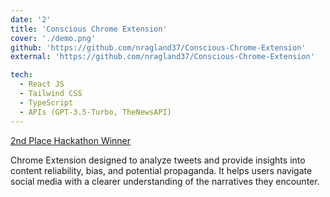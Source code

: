 ```yaml
---
date: '2'
title: 'Conscious Chrome Extension'
cover: './demo.png'
github: 'https://github.com/nragland37/Conscious-Chrome-Extension'
external: 'https://github.com/nragland37/Conscious-Chrome-Extension'

tech:
  - React JS
  - Tailwind CSS
  - TypeScript
  - APIs (GPT-3.5-Turbo, TheNewsAPI)
---
```


[2nd Place Hackathon Winner](https://educathon.devpost.com/project-gallery)

Chrome Extension designed to analyze tweets and provide insights into content reliability, bias, and potential propaganda. 
It helps users navigate social media with a clearer understanding of the narratives they encounter.